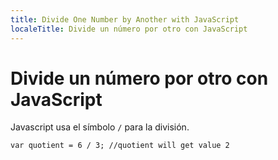 ```yaml
---
title: Divide One Number by Another with JavaScript
localeTitle: Divide un número por otro con JavaScript
---
```

# Divide un número por otro con JavaScript

Javascript usa el símbolo `/` para la división.
```
var quotient = 6 / 3; //quotient will get value 2 

```